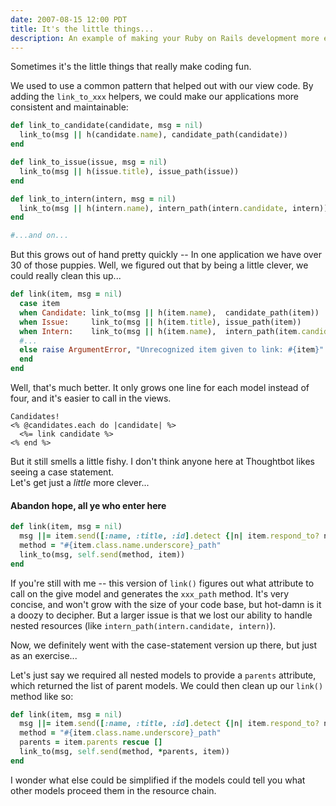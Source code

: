 ```yaml
---
date: 2007-08-15 12:00 PDT
title: It's the little things...
description: An example of making your Ruby on Rails development more efficient through better view helpers.
---
```


Sometimes it's the little things that really make coding fun.

We used to use a common pattern that helped out with our view code.  By adding the `link_to_xxx` 
helpers, we could make our applications more consistent and maintainable:

~~~ ruby
def link_to_candidate(candidate, msg = nil)
  link_to(msg || h(candidate.name), candidate_path(candidate))
end

def link_to_issue(issue, msg = nil)
  link_to(msg || h(issue.title), issue_path(issue))
end

def link_to_intern(intern, msg = nil)
  link_to(msg || h(intern.name), intern_path(intern.candidate, intern))
end

#...and on...
~~~

But this grows out of hand pretty quickly -- In one application we have over 30 of those puppies.
Well, we figured out that by being a little clever, we could really clean this up...

~~~ ruby
def link(item, msg = nil)
  case item
  when Candidate: link_to(msg || h(item.name),  candidate_path(item))
  when Issue:     link_to(msg || h(item.title), issue_path(item))
  when Intern:    link_to(msg || h(item.name),  intern_path(item.candidate, item))
  #...
  else raise ArgumentError, "Unrecognized item given to link: #{item}"
  end
end
~~~

Well, that's much better.  It only grows one line for each model instead of four, 
and it's easier to call in the views.  

~~~
Candidates!
<% @candidates.each do |candidate| %>
  <%= link candidate %>
<% end %>
~~~

But it still smells a little fishy.  I don't think anyone here at Thoughtbot likes seeing a case statement.  
Let's get just a *little* more clever...

#### Abandon hope, all ye who enter here

~~~ ruby
def link(item, msg = nil)
  msg ||= item.send([:name, :title, :id].detect {|n| item.respond_to? n})
  method = "#{item.class.name.underscore}_path"
  link_to(msg, self.send(method, item))
end
~~~

If you're still with me -- this version of `link()` figures out what attribute to call on the give model and
generates the `xxx_path` method.  It's very concise, and won't grow with the size of your code base, 
but hot-damn is it a doozy to decipher.  But a larger issue is that we lost our ability
to handle nested resources (like `intern_path(intern.candidate, intern)`).  

Now, we definitely went with the case-statement version up there, but just as an exercise...  

Let's just say we required all nested models to provide a `parents` attribute, which returned the list 
of parent models.  We could then clean up our `link()` method like so:

~~~ ruby
def link(item, msg = nil)
  msg ||= item.send([:name, :title, :id].detect {|n| item.respond_to? n})
  method = "#{item.class.name.underscore}_path"
  parents = item.parents rescue []
  link_to(msg, self.send(method, *parents, item))
end
~~~

I wonder what else could be simplified if the models could tell you what other 
models proceed them in the resource chain.
